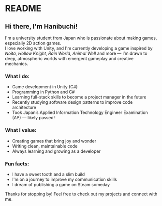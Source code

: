 # README

## Hi there, I'm Hanibuchi!

I'm a university student from Japan who is passionate about making games, especially 2D action games.  
I love working with Unity, and I'm currently developing a game inspired by *Noita*, *Hollow Knight*, *Rain World*, *Animal Well* and more — I’m drawn to deep, atmospheric worlds with emergent gameplay and creative mechanics.

### What I do:
- Game development in Unity (C#)
- Programming in Python and C#
- Learning full-stack skills to become a project manager in the future
- Recently studying software design patterns to improve code architecture
- Took Japan’s Applied Information Technology Engineer Examination (AP) — likely passed!

### What I value:
- Creating games that bring joy and wonder
- Writing clean, maintainable code
- Always learning and growing as a developer

### Fun facts:
- I have a sweet tooth and a slim build
- I'm on a journey to improve my communication skills
- I dream of publishing a game on Steam someday

Thanks for stopping by! Feel free to check out my projects and connect with me.
